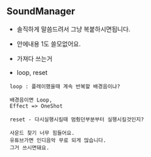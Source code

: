 ﻿## SoundManager
 - 솔직하게 말씀드려서 그냥 복붙하시면됩니다.
 - 안에내용 1도 쓸모없어요.

 - 가져다 쓰는거
 - loop, reset 
```
 loop : 플레이했을때 계속 반복할 배경음이냐? 

 배경음이면 Loop,
 Effect => OneShot 

 reset - 다시실행시킬때 멈췄던부분부터 실행시킬것인지?

 사운드 찾기 너무 힘들어요.
 유튜브가면 인디음악 무료 되게 많습니다.
 그거 쓰시면돼요.

```